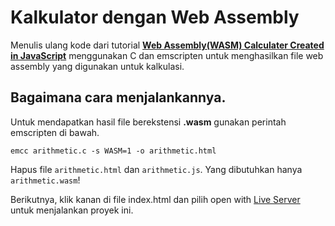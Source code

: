 # Kalkulator dengan Web Assembly

Menulis ulang kode dari tutorial [**Web Assembly(WASM) Calculater Created in JavaScript**](https://www.youtube.com/watch?v=JqCaynNwtOA) menggunakan C dan emscripten untuk menghasilkan file web assembly yang digunakan untuk kalkulasi.

## Bagaimana cara menjalankannya.

Untuk mendapatkan hasil file berekstensi **.wasm** gunakan perintah emscripten di bawah.

```
emcc arithmetic.c -s WASM=1 -o arithmetic.html
```

Hapus file `arithmetic.html` dan `arithmetic.js`. Yang dibutuhkan hanya `arithmetic.wasm`!

Berikutnya, klik kanan di file index.html dan pilih open with [Live Server](https://marketplace.visualstudio.com/items?itemName=ritwickdey.LiveServer) untuk menjalankan proyek ini.